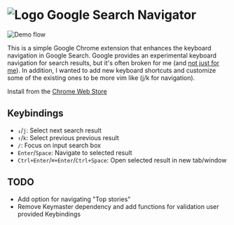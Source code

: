 # ![Logo](https://github.com/infokiller/google-search-navigator/blob/master/icon48.png?raw=true) Google Search Navigator

![Demo flow](https://github.com/infokiller/google-search-navigator/blob/master/demo.gif?raw=true)

This is a simple Google Chrome extension that enhances the keyboard navigation
in Google Search. Google provides an experimental keyboard navigation for search
results, but it's often broken for me (and [not just for
me](https://goo.gl/1zMkYu)). In addition, I wanted to add new keyboard shortcuts
and customize some of the existing ones to be more vim like (j/k for
navigation).

Install from the [Chrome Web
Store](https://chrome.google.com/webstore/detail/enhanced-keyboard-navigat/cohamjploocgoejdfanacfgkhjkhdkek)

## Keybindings

*   `↓`/`j`: Select next search result
*   `↑`/`k`: Select previous previous result
*   `/`: Focus on input search box
*   `Enter`/`Space`: Navigate to selected result
*   `Ctrl+Enter`/`⌘+Enter`/`Ctrl+Space`: Open selected result in new tab/window

## TODO

*   Add option for navigating "Top stories"
*   Remove Keymaster dependency and add functions for validation user provided
    Keybindings
